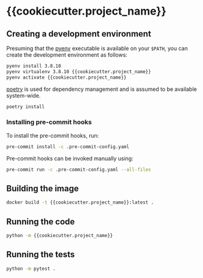 # {{cookiecutter.project_name}}

## Creating a development environment

Presuming that the [pyenv](https://github.com/pyenv/pyenv) executable is available on your `$PATH`, you can create the development environment as follows:

```bash
pyenv install 3.8.10
pyenv virtualenv 3.8.10 {{cookiecutter.project_name}}
pyenv activate {{cookiecutter.project_name}}
```

[poetry](https://python-poetry.org/) is used for dependency management and is assumed to be available system-wide.

```bash
poetry install
```

### Installing pre-commit hooks

To install the pre-commit hooks, run:

```bash
pre-commit install -c .pre-commit-config.yaml
```

Pre-commit hooks can be invoked manually using:

```bash
pre-commit run -c .pre-commit-config.yaml --all-files
```

## Building the image

```bash
docker build -t {{cookiecutter.project_name}}:latest .
```

## Running the code

```bash
python -m {{cookiecutter.project_name}}
```

## Running the tests

```bash
python -m pytest .
```
